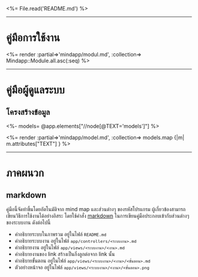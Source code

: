 <style>code { font-size: 0.8em;}</style>

<%= File.read('README.md') %>

***

# คู่มือการใช้งาน

<%= render :partial=>'mindapp/modul.md', :collection=> Mindapp::Module.all.asc(:seq) %>

***

# คู่มือผู้ดูแลระบบ

## โครงสร้างข้อมูล

<%- models= @app.elements["//node[@TEXT='models']"] %>

<%= render :partial=>'mindapp/model.md', :collection=> models.map {|m| m.attributes["TEXT"] } %>

***

# ภาคผนวก

## markdown

คู่มือนี้จัดทำขึ้นโดยอัตโนมัติจาก mind map และส่วนต่างๆ ของรหัสโปรแกรม 
ผู้เกี่ยวข้องสามารถเขียนวิธีการใช้งานได้อย่างอิสระ โดยใช้คำสั่ง
<a href="http://daringfireball.net/projects/markdown/syntax" target="_blank">markdown</a>
ในการเขียนคู่มือประกอบเข้ากับส่วนต่างๆของระบบงาน ดังต่อไปนี้

* คำอธิบายระบบในภาพรวม อยู่ในไฟล์ `README.md`
* คำอธิบายระบบงาน อยู่ในไฟล์ `app/controllers/<ระบบงาน>.md`
* คำอธิบายงาน อยู่ในไฟล์ `app/views/<ระบบงาน>/<งาน>.md`
* คำอธิบายงานของ link สร้างเป็นกิ่งลูกต่อจาก link นั้น
* คำอธิบายขั้นตอน อยู่ในไฟล์ `app/views/<ระบบงาน>/<งาน>/<ขั้นตอน>.md`
* ตัวอย่างหน้าจอ อยู่ในไฟล์ `app/views/<ระบบงาน>/<งาน>/<ขั้นตอน>.png`
